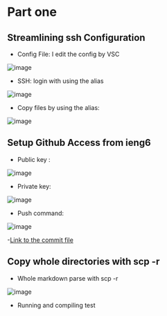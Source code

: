 # Part one

## Streamlining ssh Configuration
- Config File: I edit the config by VSC 

![image](https://user-images.githubusercontent.com/59184714/166968160-6b6c5c8e-727f-41c5-8a49-18e28d75c5db.png)

- SSH: login with using the alias

![image](https://user-images.githubusercontent.com/59184714/166968581-5e2600a6-ae18-4e91-9278-5d54bd96b102.png)

- Copy files by using the alias:

![image](https://user-images.githubusercontent.com/59184714/166969297-80728a89-9b95-4acc-91e3-24c1ffbc8c66.png)


## Setup Github Access from ieng6
- Public key :

![image](https://user-images.githubusercontent.com/59184714/167262879-8552e6ed-c5f2-45ee-b219-57074b6320f6.png)


- Private key:

![image](https://user-images.githubusercontent.com/59184714/167262909-aa4d4031-6a9c-4c73-abf8-5c19b2e01d1b.png)


- Push command:
 
 ![image](https://user-images.githubusercontent.com/59184714/167262929-53df134d-1731-4255-9959-8e449e8e611f.png)

-[Link to the commit file](https://github.com/Henryfzh/CSE-15L-Markdown-parser/commit/ae4a645f2bfab942c334f92baea698ce759766fa)

## Copy whole directories with scp -r
- Whole markdown parse with scp -r

![image](https://user-images.githubusercontent.com/59184714/167263593-74953063-4f8e-48ea-8e48-ba772e3653e7.png)

- Running and compiling test


